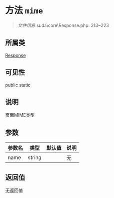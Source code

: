 # 方法 `mime`

> *文件信息* suda\core\Response.php: 213~223

## 所属类 

[Response](../Response.md)

## 可见性

 public static

## 说明

 页面MIME类型

## 参数


| 参数名 | 类型 | 默认值 | 说明 |
|--------|-----|-------|-------|
| name |  string |  | 无 |



## 返回值

无返回值
